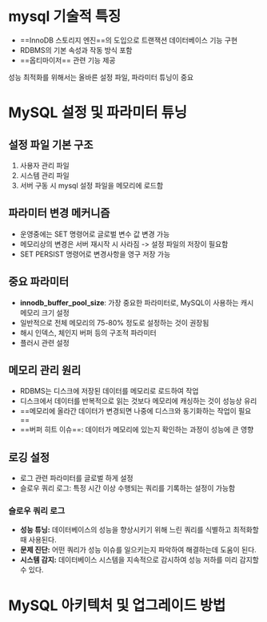 # mysql 기술적 특징

- ==InnoDB 스토리지 엔진==의 도입으로 트랜잭션 데이터베이스 기능 구현
- RDBMS의 기본 속성과 작동 방식 포함
- ==옵티마이저== 관련 기능 제공

성능 최적화를 위해서는 올바른 설정 파일, 파라미터 튜닝이 중요

# MySQL 설정 및 파라미터 튜닝
## 설정 파일 기본 구조
1. 사용자 관리 파일
2. 시스템 관리 파일
3. 서버 구동 시 mysql 설정 파일을 메모리에 로드함

## 파라미터 변경 메커니즘
- 운영중에는 SET 명령어로 글로벌 변수 값 변경 가능
- 메모리상의 변경은 서버 재시작 시 사라짐 -> 설정 파일의 저장이 필요함
- SET PERSIST 명령어로 변경사항을 영구 저장 가능

## 중요 파라미터
- **innodb_buffer_pool_size**: 가장 중요한 파라미터로, MySQL이 사용하는 캐시 메모리 크기 설정
- 일반적으로 전체 메모리의 75-80% 정도로 설정하는 것이 권장됨
- 해시 인덱스, 체인지 버퍼 등의 구조적 파라미터
- 플러시 관련 설정

## 메모리 관리 원리
- RDBMS는 디스크에 저장된 데이터를 메모리로 로드하여 작업
- 디스크에서 데이터를 반복적으로 읽는 것보다 메모리에 캐싱하는 것이 성능상 유리
- ==메모리에 올라간 데이터가 변경되면 나중에 디스크와 동기화하는 작업이 필요==
- ==버퍼 히트 이슈==: 데이터가 메모리에 있는지 확인하는 과정이 성능에 큰 영향

## 로깅 설정
- 로그 관련 파라미터를 글로벌 하게 설정
- 슬로우 쿼리 로그: 특정 시간 이상 수행되는 쿼리를 기록하는 설정이 가능함
### 슬로우 쿼리 로그
- **성능 튜닝:** 데이터베이스의 성능을 향상시키기 위해 느린 쿼리를 식별하고 최적화할 때 사용된다.
- **문제 진단:** 어떤 쿼리가 성능 이슈를 일으키는지 파악하여 해결하는데 도움이 된다.
- **시스템 감지:** 데이터베이스 시스템을 지속적으로 감시하여 성능 저하를 미리 감지할 수 있다.

# MySQL 아키텍처 및 업그레이드 방법


